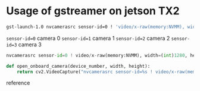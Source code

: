 # Usage of gstreamer on jetson TX2

```bash
gst-launch-1.0 nvcamerasrc sensor-id=0 ! 'video/x-raw(memory:NVMM), width=(int)1280, height=(int)720, format=(string)I420, framerate=(fraction)30/1' ! nvvidconv flip-method=2 ! 'video/x-raw(memory:NVMM), format=(string)I420' ! nvoverlaysink -e   # terminal command to show camera output
```
`sensor-id=0` camera 0 
`sensor-id=1` camera 1 
`sensor-id=2` camera 2 
`sensor-id=3` camera 3 

```python
nvcamerasrc sensor-id=0 ! video/x-raw(memory:NVMM), width=(int)1280, height=(int)720, format=(string)I420, framerate=(fraction)30/1 ! nvvidconv ! video/x-raw, format=(string)BGRx ! videoconvert ! video/x-raw, format=(string)BGR ! appsink  # usage in OpenCV
```

```python
def open_onboard_camera(device_number, width, height):
    return cv2.VideoCapture("nvcamerasrc sensor-id=%s ! video/x-raw(memory:NVMM), width=(int)%s, height=(int)%s, format=(string)I420, framerate=(fraction)30/1 ! nvvidconv ! video/x-raw, format=(string)BGRx ! videoconvert ! video/x-raw, format=(string)BGR ! appsink" % (device_number, width, height))
```

reference
[]()
